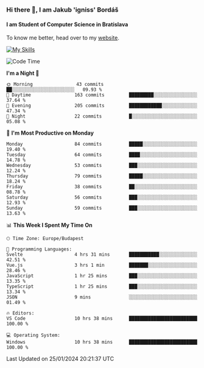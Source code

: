 ### Hi there 👋, I am Jakub 'igniss' Bordáš

#### I am Student of Computer Science in Bratislava
To know me better, head over to my [website](https://bordas.sk).

[![My Skills](https://skillicons.dev/icons?i=js,html,css,figma,svelte,java,kotlin,python,postgresql,typescript,nest,nodejs)](https://bordas.sk)


<!--START_SECTION:waka-->
![Code Time](http://img.shields.io/badge/Code%20Time-1%2C369%20hrs%209%20mins-blue)

**I'm a Night 🦉** 

```text
🌞 Morning                43 commits          ██░░░░░░░░░░░░░░░░░░░░░░░   09.93 % 
🌆 Daytime                163 commits         █████████░░░░░░░░░░░░░░░░   37.64 % 
🌃 Evening                205 commits         ████████████░░░░░░░░░░░░░   47.34 % 
🌙 Night                  22 commits          █░░░░░░░░░░░░░░░░░░░░░░░░   05.08 % 
```
📅 **I'm Most Productive on Monday** 

```text
Monday                   84 commits          █████░░░░░░░░░░░░░░░░░░░░   19.40 % 
Tuesday                  64 commits          ████░░░░░░░░░░░░░░░░░░░░░   14.78 % 
Wednesday                53 commits          ███░░░░░░░░░░░░░░░░░░░░░░   12.24 % 
Thursday                 79 commits          █████░░░░░░░░░░░░░░░░░░░░   18.24 % 
Friday                   38 commits          ██░░░░░░░░░░░░░░░░░░░░░░░   08.78 % 
Saturday                 56 commits          ███░░░░░░░░░░░░░░░░░░░░░░   12.93 % 
Sunday                   59 commits          ███░░░░░░░░░░░░░░░░░░░░░░   13.63 % 
```


📊 **This Week I Spent My Time On** 

```text
🕑︎ Time Zone: Europe/Budapest

💬 Programming Languages: 
Svelte                   4 hrs 31 mins       ███████████░░░░░░░░░░░░░░   42.51 % 
Vue.js                   3 hrs 1 min         ███████░░░░░░░░░░░░░░░░░░   28.46 % 
JavaScript               1 hr 25 mins        ███░░░░░░░░░░░░░░░░░░░░░░   13.35 % 
TypeScript               1 hr 25 mins        ███░░░░░░░░░░░░░░░░░░░░░░   13.34 % 
JSON                     9 mins              ░░░░░░░░░░░░░░░░░░░░░░░░░   01.49 % 

🔥 Editors: 
VS Code                  10 hrs 38 mins      █████████████████████████   100.00 % 

💻 Operating System: 
Windows                  10 hrs 38 mins      █████████████████████████   100.00 % 
```


 Last Updated on 25/01/2024 20:21:37 UTC
<!--END_SECTION:waka-->
